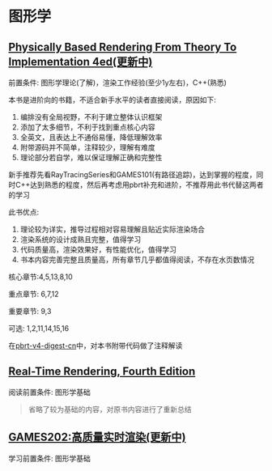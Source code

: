 # 图形学

## [Physically Based Rendering From Theory To Implementation 4ed(更新中)](pbrt4ed/pbrt4ed.md)

前置条件: 图形学理论(了解)，渲染工作经验(至少1y左右)，C++(熟悉)

本书是进阶向的书籍，不适合新手水平的读者直接阅读，原因如下:

1. 编排没有全局视野，不利于建立整体认识框架
2. 添加了太多细节，不利于找到重点核心内容
3. 全英文，且表达上不通俗易懂，降低理解效率
4. 附带源码并不简单，注释较少，理解有难度
5. 理论部分若自学，难以保证理解正确和完整性

新手推荐先看RayTracingSeries和GAMES101(有路径追踪)，达到掌握的程度，同时C++达到熟悉的程度，然后再考虑用pbrt补充和进阶，不推荐用此书代替这两者的学习

此书优点:

1. 理论较为详实，推导过程相对容易理解且贴近实际渲染场合
2. 渲染系统的设计成熟且完整，值得学习
3. 代码质量高，渲染效果好，有性能优化，值得学习
4. 书本内容完善完整且质量高，所有章节几乎都值得阅读，不存在水页数情况

核心章节:4,5,13,8,10

重点章节: 6,7,12

重要章节: 9,3

可选: 1,2,11,14,15,16

在[pbrt-v4-digest-cn](https://github.com/Ryu613/pbrt-v4-digest-cn)中，对本书附带代码做了注释解读

## [Real-Time Rendering, Fourth Edition](rtr4/rtr4.md)

阅读前置条件: 图形学基础

> 省略了较为基础的内容，对原书内容进行了重新总结

## [GAMES202:高质量实时渲染(更新中)](GAMES202/GAMES202.md)

学习前置条件: 图形学基础
